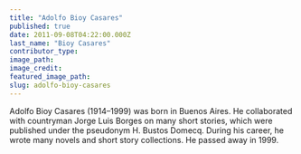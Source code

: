 ```yaml
---
title: "Adolfo Bioy Casares"
published: true
date: 2011-09-08T04:22:00.000Z
last_name: "Bioy Casares"
contributor_type:
image_path:
image_credit:
featured_image_path:
slug: adolfo-bioy-casares
---
```


Adolfo Bioy Casares (1914–1999) was born in Buenos Aires. He collaborated with countryman Jorge Luis Borges on many short stories, which were published under the pseudonym H. Bustos Domecq. During his career, he wrote many novels and short story collections. He passed away in 1999.

